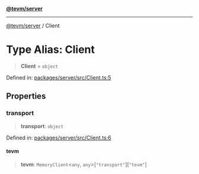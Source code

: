 [**@tevm/server**](../README.md)

***

[@tevm/server](../globals.md) / Client

# Type Alias: Client

> **Client** = `object`

Defined in: [packages/server/src/Client.ts:5](https://github.com/evmts/tevm-monorepo/blob/main/packages/server/src/Client.ts#L5)

## Properties

### transport

> **transport**: `object`

Defined in: [packages/server/src/Client.ts:6](https://github.com/evmts/tevm-monorepo/blob/main/packages/server/src/Client.ts#L6)

#### tevm

> **tevm**: `MemoryClient`\<`any`, `any`\>\[`"transport"`\]\[`"tevm"`\]
